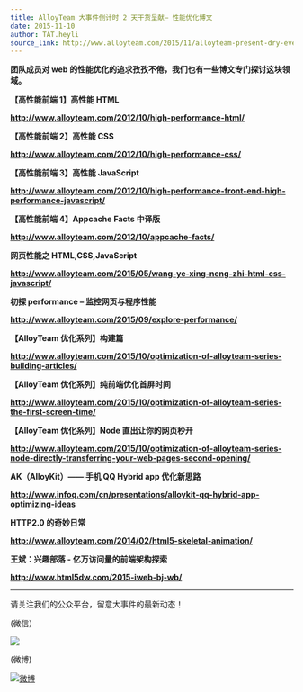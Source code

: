 ```yaml
---
title: AlloyTeam 大事件倒计时 2 天干货呈献– 性能优化博文
date: 2015-11-10
author: TAT.heyli
source_link: http://www.alloyteam.com/2015/11/alloyteam-present-dry-event-countdown-2-days-performance-optimization-blog/
---
```


<!-- {% raw %} - for jekyll -->

**团队成员对 web 的性能优化的追求孜孜不倦，我们也有一些博文专门探讨这块领域。**

**【高性能前端 1】高性能 HTML**

**<http://www.alloyteam.com/2012/10/high-performance-html/>**

**【高性能前端 2】高性能 CSS**

**<http://www.alloyteam.com/2012/10/high-performance-css/>**

**【高性能前端 3】高性能 JavaScript**

**<http://www.alloyteam.com/2012/10/high-performance-front-end-high-performance-javascript/>**

**【高性能前端 4】Appcache Facts 中译版**

**<http://www.alloyteam.com/2012/10/appcache-facts/>**

**网页性能之 HTML,CSS,JavaScript**

**<http://www.alloyteam.com/2015/05/wang-ye-xing-neng-zhi-html-css-javascript/>**

**初探 performance – 监控网页与程序性能**

**<http://www.alloyteam.com/2015/09/explore-performance/>**

**【AlloyTeam 优化系列】构建篇**

**<http://www.alloyteam.com/2015/10/optimization-of-alloyteam-series-building-articles/>**

**【AlloyTeam 优化系列】纯前端优化首屏时间**

**<http://www.alloyteam.com/2015/10/optimization-of-alloyteam-series-the-first-screen-time/>**

**【AlloyTeam 优化系列】Node 直出让你的网页秒开**

**<http://www.alloyteam.com/2015/10/optimization-of-alloyteam-series-node-directly-transferring-your-web-pages-second-opening/>**

**AK（AlloyKit）—— 手机 QQ Hybrid app 优化新思路**

**<http://www.infoq.com/cn/presentations/alloykit-qq-hybrid-app-optimizing-ideas>**

**HTTP2.0 的奇妙日常**

**<http://www.alloyteam.com/2014/02/html5-skeletal-animation/>**

**王斌：兴趣部落 - 亿万访问量的前端架构探索​**

**<http://www.html5dw.com/2015-iweb-bj-wb/>**

* * *

请关注我们的公众平台，留意大事件的最新动态！

(微信）

![](https://mmbiz.qlogo.cn/mmbiz/q2ntl21QGgU8Veasu5dgcoyK7tBgzcUfabhqYpKzeTClAqZV6yhJy5nwgZtMWUp0icRgY40K6gicia2t0KEMMUTYw/0?wx_fmt=jpeg)

​(微博)

[![微博](http://www.alloyteam.com/wp-content/uploads/2015/11/微博.png)](http://www.alloyteam.com/wp-content/uploads/2015/11/微博.png)

<!-- {% endraw %} - for jekyll -->